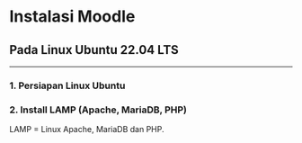 # Instalasi Moodle 
## Pada Linux Ubuntu 22.04 LTS

---

### 1. Persiapan Linux Ubuntu
### 2. Install LAMP (Apache, MariaDB, PHP)
LAMP = Linux Apache, MariaDB dan PHP.
